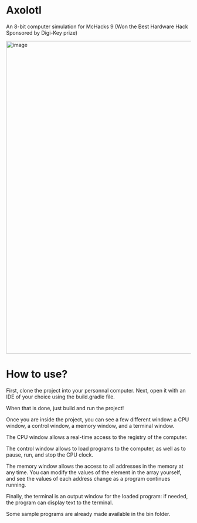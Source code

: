 # Axolotl
An 8-bit computer simulation for McHacks 9 (Won the Best Hardware Hack Sponsored by Digi-Key prize)

<img width="851" alt="image" src="https://user-images.githubusercontent.com/55960699/150711898-b3574d9e-823e-414f-a6b1-e80949dfbad8.png">

# How to use?

First, clone the project into your personnal computer. Next, open it with an IDE of your choice using the build.gradle file.

When that is done, just build and run the project!

Once you are inside the project, you can see a few different window: a CPU window, a control window, a memory window, and a terminal window.

The CPU window allows a real-time access to the registry of the computer.

The control window allows to load programs to the computer, as well as to pause, run, and stop the CPU clock.

The memory window allows the access to all addresses in the memory at any time. You can modify the values of the element in the array yourself, and see the values of each address change as a program continues running.

Finally, the terminal is an output window for the loaded program: if needed, the program can display text to the terminal.

Some sample programs are already made available in the bin folder. 
